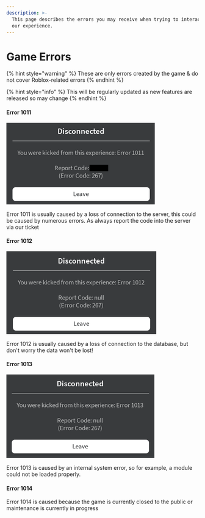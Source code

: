 ```yaml
---
description: >-
  This page describes the errors you may receive when trying to interact with
  our experience.
---
```


# Game Errors

{% hint style="warning" %}
These are only errors created by the game & do not cover Roblox-related errors
{% endhint %}

{% hint style="info" %}
This will be regularly updated as new features are released so may change
{% endhint %}



#### Error 1011

![](<../.gitbook/assets/image (2).png>)

Error 1011 is usually caused by a loss of connection to the server, this could be caused by numerous errors. As always report the code into the server via our ticket



#### Error 1012

![](<../.gitbook/assets/image (1).png>)

Error 1012 is usually caused by a loss of connection to the database, but don't worry the data won't be lost!



#### Error 1013

![](../.gitbook/assets/image.png)

Error 1013 is caused by an internal system error, so for example, a module could not be loaded properly.



#### Error 1014

Error 1014 is caused because the game is currently closed to the public or maintenance is currently in progress
